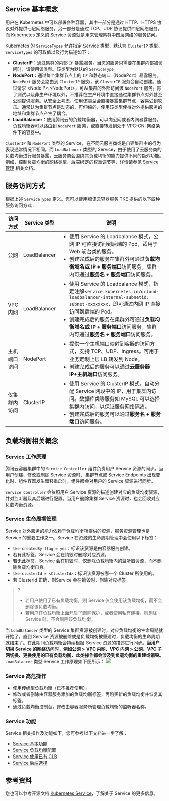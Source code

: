 
## Service 基本概念 

用户在 Kubernetes 中可以部署各种容器，其中一部分是通过 HTTP、HTTPS 协议对外提供七层网络服务，另一部分是通过 TCP、UDP 协议提供四层网络服务。而 Kubernetes 定义的 Service 资源就是用来管理集群中四层网络的服务访问。

Kubernetes 的 `ServiceTypes` 允许指定 Service 类型，默认为 `ClusterIP` 类型。`ServiceTypes` 的可取值以及行为描述如下：
* **ClusterIP**：通过集群的内部 `IP` 暴露服务。当您的服务只需要在集群内部被访问时，请使用该类型。该类型为默认的 `ServiceType`。
* **NodePort**：通过每个集群节点上的 `IP` 和静态端口（NodePort）暴露服务。`NodePort` 服务会路由到 `ClusterIP` 服务，该 `ClusterIP` 服务会自动创建。通过请求 &lt;NodeIP&gt;:&lt;NodePort&gt;，可从集群的外部访问该 `NodePort` 服务。除了测试以及非生产环境以外，不推荐在生产环境中直接通过集群节点对外甚至公网提供服务。从安全上考虑，使用该类型会直接暴露集群节点，容易受到攻击。通常认为集群节点是动态的、可伸缩的，使用该类型使得对外提供服务的地址和集群节点产生了耦合。
* **LoadBalancer**：使用腾讯云的负载均衡器，可以向公网或者内网暴露服务。负载均衡器可以路由到 `NodePort` 服务，或直接转发到处于 VPC-CNI 网络条件下的容器中。

`ClusterIP` 和 `NodePort` 类型的 Service，在不同云服务商或是自建集群中的行为表现通常情况下相同。而 `LoadBalancer` 类型的 Service，由于使用了云服务商的负载均衡进行服务暴露，云服务商会围绕其负载均衡的能力提供不同的额外功能。例如，控制负载均衡的网络类型，后端绑定的权重调节等，详情请参见 [Service 管理](https://www.tencentcloud.com/document/product/457/36831) 相关文档。



## 服务访问方式

根据上述 `ServiceTypes` 定义。您可以使用腾讯云容器服务 TKE 提供的以下四种服务访问方式：

<table>
<thead>
<tr>
<th style="
    width: 5%;
">访问方式</th>
<th style="
    width: 15%;
">Service 类型</th>
<th style="
    width: 80%;
">说明</th>
</tr>
</thead>
<tbody><tr>
<td>公网</td>
<td>LoadBalancer</td>
<td><ul class="params"><li>使用 Service 的 Loadbalance 模式，公网 IP 可直接访问到后端的 Pod，适用于 Web 前台类的服务。</li><li>创建完成后的服务在集群外可通过<strong>负载均衡域名或 IP + 服务端口</strong>访问服务，集群内可通过<strong>服务名 + 服务端口</strong>访问服务。</li></ul></td>
</tr>
<tr>
<td>VPC<br>内网</td>
<td>LoadBalancer</td>
<td><ul class="params"><li>使用 Service 的 Loadbalance 模式，指定注解<code>service.kubernetes.io/qcloud-loadbalancer-internal-subnetid: subnet-xxxxxxxx</code>，即可通过内网 IP 直接访问到后端的 Pod。</li><li>创建完成后的服务在集群外可通过<strong>负载均衡域名或 IP + 服务端口</strong>访问服务，集群内可通过<strong>服务名 + 服务端口</strong>访问服务。</li></ul></td>
</tr>
<tr>
<td>主机端口访问</td>
<td>NodePort</td>
<td><ul class="params"><li>提供一个主机端口映射到容器的访问方式，支持 TCP、UDP、Ingress。可用于业务定制上层 LB 转发到 Node。</li><li>创建完成后的服务可以通过<strong>云服务器 IP+主机端口</strong>访问服务。</li></ul></td>
</tr>
<tr>
<td>仅集群内访问</td>
<td>ClusterIP</td>
<td><ul class="params"><li>使用 Service 的 ClusterIP 模式，自动分配 Service 网段中的 IP，用于集群内访问。数据库类等服务如 MySQL 可以选择集群内访问，以保证服务网络隔离。</li><li>创建完成后的服务可以通过<strong>服务名 + 服务端口</strong>访问服务。</li></ul></td>
</tr>
</tbody></table>


## 负载均衡相关概念

### Service 工作原理
腾讯云容器集群中的 `Service Controller` 组件负责用户 Service 资源的同步。当用户创建、修改或删除 Service 资源时、集群节点或 Service Endpoints 出现变化时、组件容器发生飘移重启时，组件都会对用户的 Service 资源进行同步。

`Service Controller` 会依照用户 Service 资源的描述创建对应的负载均衡资源，并对监听器及其后端进行配置。当用户删除集群 Service 资源时，也会回收对应负载均衡资源。

### Service 生命周期管理
Service 对外服务的能力依赖于负载均衡所提供的资源，服务资源管理也是 Service 的重要工作之一。Service 在资源的生命周期管理中会使用以下标签：

* `tke-createdBy-flag = yes`：标识该资源是由容器服务创建。
 * 若有此标签，Service 会在销毁时删除对应资源。
 * 若无此标签，Service 会在销毁时，仅删除负载均衡内的监听器资源，而不删除负载均衡自身。
* `tke-clusterId = <ClusterId>`：标识该资源被哪一个 Cluster 所使用的。
 * 若 ClusterId 正确，则Service 会在销毁时，删除对应标签。

>?
>- 若用户使用了已有负载均衡，则 Service 仅会使用该负载均衡，而不会删除该负载均衡。
>- 若用户在负载均衡上面开启了删除保护，或者使用私有连接，则删除 Service 时，不会删除该负载均衡。
>

当 `LoadBalancer` 类型的 Service 集群资源被创建时，对应负载均衡的生命周期就开始了。直到 Service 资源被删除或是负载均衡被重建时，负载均衡的生命周期就结束了。在此期间负载均衡会持续根据 Service 资源的描述进行同步。**当用户切换 Service 的网络访问时，例如公网 > VPC 内网、VPC 内网 > 公网、VPC 子网切换、更换使用的已有负载均衡，此类操作都会涉及到负载均衡的重建或销毁。**
`LoadBalancer` 类型 Service 工作原理如下图所示：
![](https://main.qcloudimg.com/raw/de1a453250a111505a7dccdfd3dade85.png)


### Service 高危操作

- 使用传统型负载均衡（已不推荐使用）。
-  修改或者删除由容器服务添加的负载均衡标签，再购买新的负载均衡并恢复其标签。
-  通过负载均衡控制台，修改由容器服务所管理负载均衡的监听器名称。

### Service 功能
Service 相关操作及功能如下，您可参考以下文档进一步了解：
* [Service 基本功能](https://intl.cloud.tencent.com/document/product/457/36833)
* [Service 负载均衡配置](https://intl.cloud.tencent.com/document/product/457/36834)
* [Service 使用已有 CLB](https://intl.cloud.tencent.com/document/product/457/36835)
* [Service 后端选择](https://intl.cloud.tencent.com/document/product/457/36836)

## 参考资料
您也可以参考开源文档 [Kubernetes Service](https://kubernetes.io/zh/docs/concepts/services-networking/service/)，了解关于 Service 的更多信息。  

<style>
.params{margin:0px !important}
</style>
